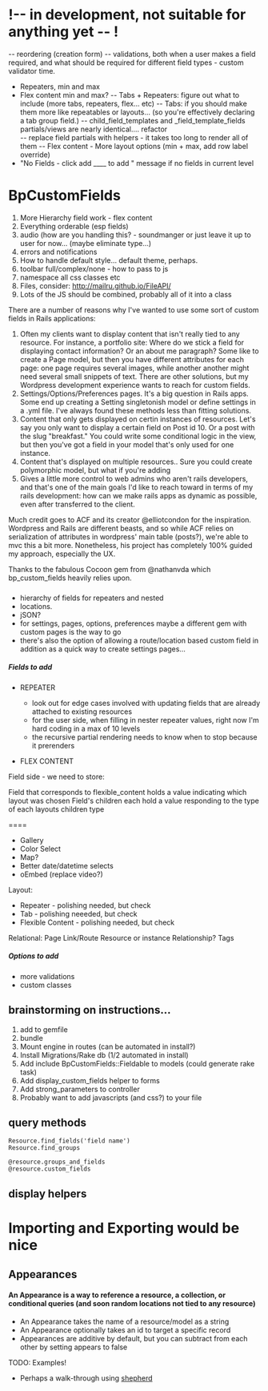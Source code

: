 # !-- in development, not suitable for anything yet -- !
-- reordering (creation form)
-- validations, both when a user makes a field required, and what should be required for different field types - custom validator time.
  - Repeaters, min and max
  - Flex content min and max?
-- Tabs + Repeaters:  figure out what to include (more tabs, repeaters, flex... etc)
-- Tabs: if you should make them more like repeatables or layouts... (so you're effectively declaring a tab group field.)
-- child_field_templates and _field_template_fields partials/views are nearly identical.... refactor  
-- replace field partials with helpers - it takes too long to render all of them
-- Flex content - More layout options (min + max, add row label override)
- "No Fields - click add ____ to add " message if no fields in current level

# BpCustomFields
1. More Hierarchy field work - flex content
2. Everything orderable (esp fields)
3. audio (how are you handling this? - soundmanger or just leave it up to user for now... (maybe eliminate type...)
4. errors and notifications
5. How to handle default style... default theme, perhaps.
6. toolbar full/complex/none - how to pass to js
7. namespace all css classes etc
8. Files, consider: http://mailru.github.io/FileAPI/ 
9. Lots of the JS should be combined, probably all of it into a class

There are a number of reasons why I've wanted to use some sort of custom fields in Rails applications:

1. Often my clients want to display content that isn't really tied to any resource.  For instance, a portfolio site:  Where do we stick a field for displaying contact information?  Or an about me paragraph?  Some like to create a Page model, but then you have different attributes for each page: one page requires several images, while another another might need several small snippets of text.  There are other solutions, but my Wordpress development experience wants to reach for custom fields.
2. Settings/Options/Preferences pages.  It's a big question in Rails apps.  Some end up creating a Setting singletonish model or define settings in a .yml file.  I've always found these methods less than fitting solutions.  
3. Content that only gets displayed on certin instances of resources.  Let's say you only want to display a certain field on Post id 10.  Or a post with the slug "breakfast."  You could write some conditional logic in the view, but then you've got a field in your model that's only used for one instance. 
4. Content that's displayed on multiple resources.. Sure you could create polymorphic model, but what if you're adding
5. Gives a little more control to web admins who aren't rails developers, and that's one of the main goals I'd like to reach toward in terms of my rails development: how can we make rails apps as dynamic as possible, even after transferred to the client.


Much credit goes to ACF and its creator @elliotcondon for the inspiration.  Wordpress and Rails are different beasts, and so while ACF relies on serialization of attributes in wordpress' main table (posts?), we're able to mvc this a bit more.
Nonetheless, his project has completely 100% guided my approach, especially the UX.

Thanks to the fabulous Cocoon gem from @nathanvda which bp_custom_fields heavily relies upon.

### 
- hierarchy of fields for repeaters and nested
- locations.
- jSON?
- for settings, pages, options, preferences maybe a different gem with custom pages is the way to go
- there's also the option of allowing a route/location based custom field in addition as a quick way to create settings pages...

##### Fields to add



- REPEATER
  - look out for edge cases involved with updating fields that are already attached to existing resources
  - for the user side, when filling in nester repeater values, right now I'm hard coding in a max of 10 levels
  - the recursive partial rendering needs to know when to stop because it prerenders



- FLEX CONTENT
 

Field side - we need to store:

Field that corresponds to flexible_content holds a value indicating which layout was chosen
Field's children each hold a value responding to the type of each layouts children type


====


- Gallery
- Color Select
- Map?
- Better date/datetime selects
- oEmbed (replace video?)

Layout:
 - Repeater - polishing needed, but check
 - Tab - polishing neeeded, but check
 - Flexible Content - polishing needed, but check
 
Relational:
  Page Link/Route
  Resource or instance
  Relationship?
  Tags


##### Options to add

- more validations
- custom classes


## brainstorming on instructions...

1. add to gemfile
2. bundle
3. Mount engine in routes (can be automated in install?)
4. Install Migrations/Rake db (1/2 automated in install)
4. Add include BpCustomFields::Fieldable to models (could generate rake task)
5. Add display_custom_fields helper to forms
5. Add strong_parameters to controller
6. Probably want to add javascripts (and css?) to your file

## query methods

    Resource.find_fields('field name')
    Resource.find_groups
    
    @resource.groups_and_fields
    @resource.custom_fields




## display helpers
  
# Importing and Exporting would be nice

## Appearances

#### An Appearance is a way to reference a resource, a collection, or conditional queries (and soon random locations not tied to any resource)

- An Appearance takes the name of a resource/model as a string
- An Appearance optionally takes an id to target a specific record
- Appearances are additive by default, but you can subtract from each other by setting appears to false

TODO: Examples!

- Perhaps a walk-through using [shepherd](http://github.hubspot.com/shepherd/docs/welcome/)